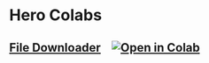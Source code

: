 # Hero Colabs
## [File Downloader](File_Downloader/File_Downloader.ipynb) &nbsp;&nbsp; [![Open in Colab][Colab Badge]][RDP Notebook] 

[Colab Badge]:          https://colab.research.google.com/assets/colab-badge.svg
[RDP Notebook]:         https://colab.research.google.com/github/HeroBenHero/HeroColabs/blob/main/File_Downloader.ipynb
